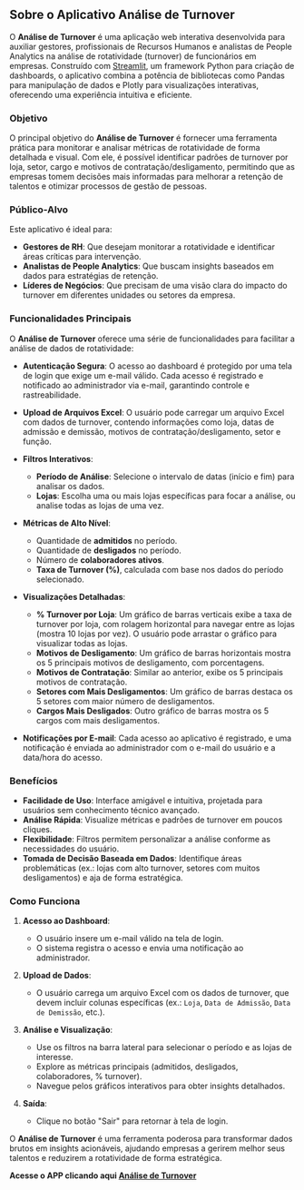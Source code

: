 ## Sobre o Aplicativo Análise de Turnover

O **Análise de Turnover** é uma aplicação web interativa desenvolvida para auxiliar gestores, profissionais de Recursos Humanos e analistas de People Analytics na análise de rotatividade (turnover) de funcionários em empresas. Construído com [Streamlit](https://streamlit.io/), um framework Python para criação de dashboards, o aplicativo combina a potência de bibliotecas como Pandas para manipulação de dados e Plotly para visualizações interativas, oferecendo uma experiência intuitiva e eficiente.

### Objetivo

O principal objetivo do **Análise de Turnover** é fornecer uma ferramenta prática para monitorar e analisar métricas de rotatividade de forma detalhada e visual. Com ele, é possível identificar padrões de turnover por loja, setor, cargo e motivos de contratação/desligamento, permitindo que as empresas tomem decisões mais informadas para melhorar a retenção de talentos e otimizar processos de gestão de pessoas.

### Público-Alvo

Este aplicativo é ideal para:
- **Gestores de RH**: Que desejam monitorar a rotatividade e identificar áreas críticas para intervenção.
- **Analistas de People Analytics**: Que buscam insights baseados em dados para estratégias de retenção.
- **Líderes de Negócios**: Que precisam de uma visão clara do impacto do turnover em diferentes unidades ou setores da empresa.

### Funcionalidades Principais

O **Análise de Turnover** oferece uma série de funcionalidades para facilitar a análise de dados de rotatividade:

- **Autenticação Segura**: O acesso ao dashboard é protegido por uma tela de login que exige um e-mail válido. Cada acesso é registrado e notificado ao administrador via e-mail, garantindo controle e rastreabilidade.
  
- **Upload de Arquivos Excel**: O usuário pode carregar um arquivo Excel com dados de turnover, contendo informações como loja, datas de admissão e demissão, motivos de contratação/desligamento, setor e função.

- **Filtros Interativos**:
  - **Período de Análise**: Selecione o intervalo de datas (início e fim) para analisar os dados.
  - **Lojas**: Escolha uma ou mais lojas específicas para focar a análise, ou analise todas as lojas de uma vez.

- **Métricas de Alto Nível**:
  - Quantidade de **admitidos** no período.
  - Quantidade de **desligados** no período.
  - Número de **colaboradores ativos**.
  - **Taxa de Turnover (%)**, calculada com base nos dados do período selecionado.

- **Visualizações Detalhadas**:
  - **% Turnover por Loja**: Um gráfico de barras verticais exibe a taxa de turnover por loja, com rolagem horizontal para navegar entre as lojas (mostra 10 lojas por vez). O usuário pode arrastar o gráfico para visualizar todas as lojas.
  - **Motivos de Desligamento**: Um gráfico de barras horizontais mostra os 5 principais motivos de desligamento, com porcentagens.
  - **Motivos de Contratação**: Similar ao anterior, exibe os 5 principais motivos de contratação.
  - **Setores com Mais Desligamentos**: Um gráfico de barras destaca os 5 setores com maior número de desligamentos.
  - **Cargos Mais Desligados**: Outro gráfico de barras mostra os 5 cargos com mais desligamentos.

- **Notificações por E-mail**: Cada acesso ao aplicativo é registrado, e uma notificação é enviada ao administrador com o e-mail do usuário e a data/hora do acesso.

### Benefícios

- **Facilidade de Uso**: Interface amigável e intuitiva, projetada para usuários sem conhecimento técnico avançado.
- **Análise Rápida**: Visualize métricas e padrões de turnover em poucos cliques.
- **Flexibilidade**: Filtros permitem personalizar a análise conforme as necessidades do usuário.
- **Tomada de Decisão Baseada em Dados**: Identifique áreas problemáticas (ex.: lojas com alto turnover, setores com muitos desligamentos) e aja de forma estratégica.

### Como Funciona

1. **Acesso ao Dashboard**:
   - O usuário insere um e-mail válido na tela de login.
   - O sistema registra o acesso e envia uma notificação ao administrador.

2. **Upload de Dados**:
   - O usuário carrega um arquivo Excel com os dados de turnover, que devem incluir colunas específicas (ex.: `Loja`, `Data de Admissão`, `Data de Demissão`, etc.).

3. **Análise e Visualização**:
   - Use os filtros na barra lateral para selecionar o período e as lojas de interesse.
   - Explore as métricas principais (admitidos, desligados, colaboradores, % turnover).
   - Navegue pelos gráficos interativos para obter insights detalhados.

4. **Saída**:
   - Clique no botão "Sair" para retornar à tela de login.

O **Análise de Turnover** é uma ferramenta poderosa para transformar dados brutos em insights acionáveis, ajudando empresas a gerirem melhor seus talentos e reduzirem a rotatividade de forma estratégica.

**Acesse o APP clicando aqui [Análise de Turnover](https://data-turnover.streamlit.app/)**
